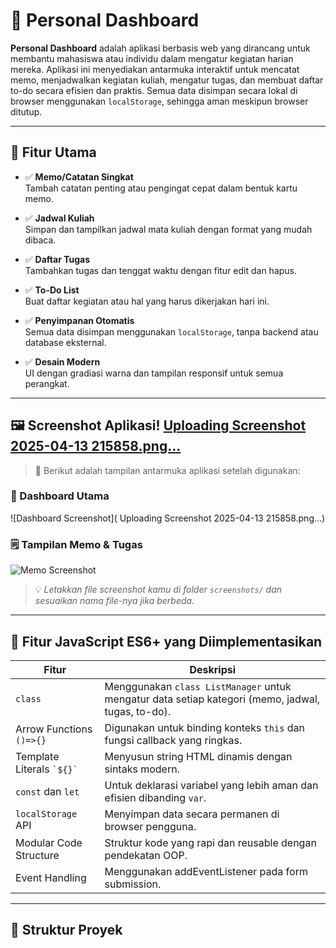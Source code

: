 # 🧠 Personal Dashboard

**Personal Dashboard** adalah aplikasi berbasis web yang dirancang untuk membantu mahasiswa atau individu dalam mengatur kegiatan harian mereka. Aplikasi ini menyediakan antarmuka interaktif untuk mencatat memo, menjadwalkan kegiatan kuliah, mengatur tugas, dan membuat daftar to-do secara efisien dan praktis. Semua data disimpan secara lokal di browser menggunakan `localStorage`, sehingga aman meskipun browser ditutup.

---

## 🎯 Fitur Utama

- ✅ **Memo/Catatan Singkat**  
  Tambah catatan penting atau pengingat cepat dalam bentuk kartu memo.

- ✅ **Jadwal Kuliah**  
  Simpan dan tampilkan jadwal mata kuliah dengan format yang mudah dibaca.

- ✅ **Daftar Tugas**  
  Tambahkan tugas dan tenggat waktu dengan fitur edit dan hapus.

- ✅ **To-Do List**  
  Buat daftar kegiatan atau hal yang harus dikerjakan hari ini.

- ✅ **Penyimpanan Otomatis**  
  Semua data disimpan menggunakan `localStorage`, tanpa backend atau database eksternal.

- ✅ **Desain Modern**  
  UI dengan gradiasi warna dan tampilan responsif untuk semua perangkat.

---

## 🖼️ Screenshot Aplikasi! [Uploading Screenshot 2025-04-13 215858.png…]()


> 📸 Berikut adalah tampilan antarmuka aplikasi setelah digunakan:

### 📌 Dashboard Utama
![Dashboard Screenshot]( Uploading Screenshot 2025-04-13 215858.png…) 

### 🗒️ Tampilan Memo & Tugas
![Memo Screenshot](screenshots/memo-view.png)

> 💡 *Letakkan file screenshot kamu di folder `screenshots/` dan sesuaikan nama file-nya jika berbeda.*

---

## 🚀 Fitur JavaScript ES6+ yang Diimplementasikan

| Fitur | Deskripsi |
|-------|-----------|
| `class` | Menggunakan `class ListManager` untuk mengatur data setiap kategori (memo, jadwal, tugas, to-do). |
| Arrow Functions `()=>{}` | Digunakan untuk binding konteks `this` dan fungsi callback yang ringkas. |
| Template Literals `` `${}` `` | Menyusun string HTML dinamis dengan sintaks modern. |
| `const` dan `let` | Untuk deklarasi variabel yang lebih aman dan efisien dibanding `var`. |
| `localStorage` API | Menyimpan data secara permanen di browser pengguna. |
| Modular Code Structure | Struktur kode yang rapi dan reusable dengan pendekatan OOP. |
| Event Handling | Menggunakan addEventListener pada form submission. |

---

## 📁 Struktur Proyek

